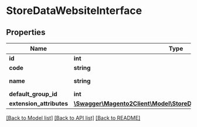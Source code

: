 # StoreDataWebsiteInterface

## Properties
Name | Type | Description | Notes
------------ | ------------- | ------------- | -------------
**id** | **int** |  | 
**code** | **string** |  | 
**name** | **string** | Website name | 
**default_group_id** | **int** |  | 
**extension_attributes** | [**\Swagger\Magento2Client\Model\StoreDataWebsiteExtensionInterface**](StoreDataWebsiteExtensionInterface.md) |  | [optional] 

[[Back to Model list]](../README.md#documentation-for-models) [[Back to API list]](../README.md#documentation-for-api-endpoints) [[Back to README]](../README.md)



